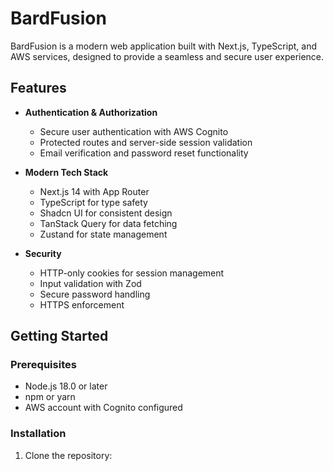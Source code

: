 # BardFusion

BardFusion is a modern web application built with Next.js, TypeScript, and AWS services, designed to provide a seamless and secure user experience.

## Features

- **Authentication & Authorization**
  - Secure user authentication with AWS Cognito
  - Protected routes and server-side session validation
  - Email verification and password reset functionality

- **Modern Tech Stack**
  - Next.js 14 with App Router
  - TypeScript for type safety
  - Shadcn UI for consistent design
  - TanStack Query for data fetching
  - Zustand for state management

- **Security**
  - HTTP-only cookies for session management
  - Input validation with Zod
  - Secure password handling
  - HTTPS enforcement

## Getting Started

### Prerequisites

- Node.js 18.0 or later
- npm or yarn
- AWS account with Cognito configured

### Installation

1. Clone the repository:
